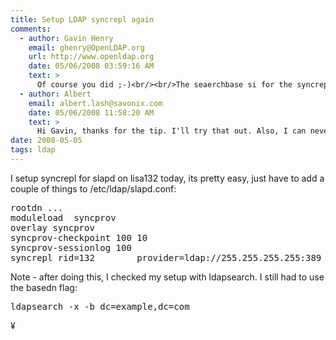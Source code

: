```yaml
---
title: Setup LDAP syncrepl again
comments:
  - author: Gavin Henry
    email: ghenry@OpenLDAP.org
    url: http://www.openldap.org
    date: 05/06/2008 03:59:16 AM
    text: >
      Of course you did ;-)<br/><br/>The seaerchbase si for the syncrepl statement only.<br/><br/>You need to add dc=example,dc=com to your /etc/ldap.conf or /etc/openldap/ldap.conf depending on how you built OpenLDAP.
  - author: Albert
    email: albert.lash@savonix.com
    date: 05/06/2008 11:58:20 AM
    text: >
      Hi Gavin, thanks for the tip. I'll try that out. Also, I can never figure out where that file is supposed to live!
date: 2008-05-05
tags: ldap
---
```

I setup syncrepl for slapd on lisa132 today, its pretty easy, just have to add a couple of things to /etc/ldap/slapd.conf:

<pre lang="bash">rootdn ...
moduleload  syncprov
overlay syncprov
syncprov-checkpoint 100 10
syncprov-sessionlog 100
syncrepl rid=132        provider=ldap://255.255.255.255:389        type=refreshOnly        interval=00:00:01:00        searchbase="dc=example,dc=com"        filter="(objectClass=*)"        scope=sub</pre>

Note - after doing this, I checked my setup with ldapsearch. I still had to use the basedn flag:

<pre lang="sh_sh">ldapsearch -x -b dc=example,dc=com</pre>

¥


